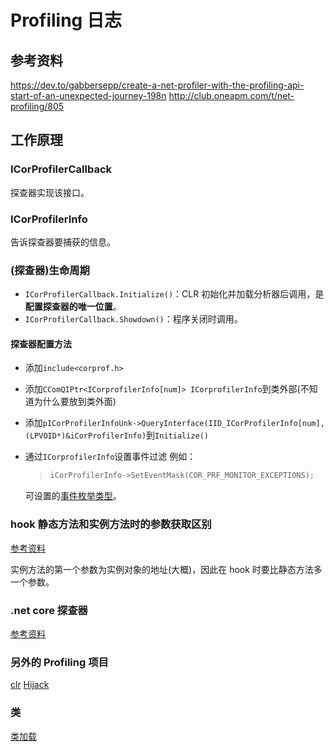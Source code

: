 # Profiling 日志

## 参考资料

<https://dev.to/gabbersepp/create-a-net-profiler-with-the-profiling-api-start-of-an-unexpected-journey-198n>
<http://club.oneapm.com/t/net-profiling/805>

## 工作原理

### ICorProfilerCallback

探查器实现该接口。

### ICorProfilerInfo

告诉探查器要捕获的信息。

### (探查器)生命周期

- `ICorProfilerCallback.Initialize()`：CLR 初始化并加载分析器后调用，是**配置探查器的唯一位置**。
- `ICorProfilerCallback.Showdown()`：程序关闭时调用。

#### 探查器配置方法

- 添加`include<corprof.h>`
- 添加`CComQIPtr<ICorprofilerInfo[num]> ICorprofilerInfo`到类外部(不知道为什么要放到类外面)
- 添加`pICorProfilerInfoUnk->QueryInterface(IID_ICorProfilerInfo[num],(LPVOID*)&iCorProfilerInfo)`到`Initialize()`

- 通过`ICorprofilerInfo`设置事件过滤
  例如：

  > ```cpp
  > iCorProfilerInfo->SetEventMask(COR_PRF_MONITOR_EXCEPTIONS);
  > ```

  可设置的[事件枚举类型](https://docs.microsoft.com/zh-cn/dotnet/framework/unmanaged-api/profiling/cor-prf-monitor-enumeration)。

### hook 静态方法和实例方法时的参数获取区别

[参考资料](https://www.cnblogs.com/ptfblog/archive/2011/12/16/2290735.html)

实例方法的第一个参数为实例对象的地址(大概)，因此在 hook 时要比静态方法多一个参数。

### .net core 探查器

[参考资料](https://github.com/dotnet/runtime/issues/9211)

### 另外的 Profiling 项目

[clr](https://github.com/microsoft/clr-samples)
[Hijack](https://github.com/djhohnstein/.NET-Profiler-DLL-Hijack)

### 类

[类加载](https://docs.microsoft.com/zh-cn/dotnet/framework/unmanaged-api/profiling/icorprofilercallback-classloadstarted-metho])
